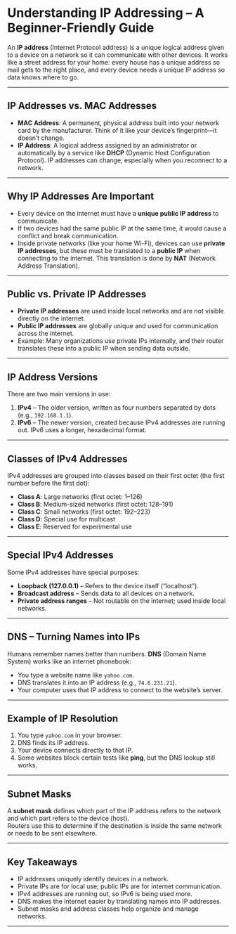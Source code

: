 # Understanding IP Addressing – A Beginner-Friendly Guide

An **IP address** (Internet Protocol address) is a unique logical address given to a device on a network so it can communicate with other devices. It works like a street address for your home: every house has a unique address so mail gets to the right place, and every device needs a unique IP address so data knows where to go.

---

## IP Addresses vs. MAC Addresses

- **MAC Address**: A permanent, physical address built into your network card by the manufacturer. Think of it like your device’s fingerprint—it doesn’t change.
- **IP Address**: A logical address assigned by an administrator or automatically by a service like **DHCP** (Dynamic Host Configuration Protocol). IP addresses can change, especially when you reconnect to a network.

---

## Why IP Addresses Are Important

- Every device on the internet must have a **unique public IP address** to communicate.
- If two devices had the same public IP at the same time, it would cause a conflict and break communication.
- Inside private networks (like your home Wi-Fi), devices can use **private IP addresses**, but these must be translated to a **public IP** when connecting to the internet. This translation is done by **NAT** (Network Address Translation).

---

## Public vs. Private IP Addresses

- **Private IP addresses** are used inside local networks and are not visible directly on the internet.
- **Public IP addresses** are globally unique and used for communication across the internet.
- Example: Many organizations use private IPs internally, and their router translates these into a public IP when sending data outside.

---

## IP Address Versions

There are two main versions in use:
1. **IPv4** – The older version, written as four numbers separated by dots (e.g., `192.168.1.1`).
2. **IPv6** – The newer version, created because IPv4 addresses are running out. IPv6 uses a longer, hexadecimal format.

---

## Classes of IPv4 Addresses

IPv4 addresses are grouped into classes based on their first octet (the first number before the first dot):
- **Class A**: Large networks (first octet: 1–126)
- **Class B**: Medium-sized networks (first octet: 128–191)
- **Class C**: Small networks (first octet: 192–223)
- **Class D**: Special use for multicast
- **Class E**: Reserved for experimental use

---

## Special IPv4 Addresses

Some IPv4 addresses have special purposes:
- **Loopback (127.0.0.1)** – Refers to the device itself (“localhost”).
- **Broadcast address** – Sends data to all devices on a network.
- **Private address ranges** – Not routable on the internet; used inside local networks.

---

## DNS – Turning Names into IPs

Humans remember names better than numbers. **DNS** (Domain Name System) works like an internet phonebook:
- You type a website name like `yahoo.com`.
- DNS translates it into an IP address (e.g., `74.6.231.21`).
- Your computer uses that IP address to connect to the website’s server.

---

## Example of IP Resolution

1. You type `yahoo.com` in your browser.
2. DNS finds its IP address.
3. Your device connects directly to that IP.
4. Some websites block certain tests like **ping**, but the DNS lookup still works.

---

## Subnet Masks

A **subnet mask** defines which part of the IP address refers to the network and which part refers to the device (host).  
Routers use this to determine if the destination is inside the same network or needs to be sent elsewhere.

---

## Key Takeaways

- IP addresses uniquely identify devices in a network.
- Private IPs are for local use; public IPs are for internet communication.
- IPv4 addresses are running out, so IPv6 is being used more.
- DNS makes the internet easier by translating names into IP addresses.
- Subnet masks and address classes help organize and manage networks.

---
